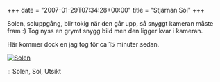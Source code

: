+++
date = "2007-01-29T07:34:28+00:00"
title = "Stjärnan Sol"
+++

Solen, soluppgång, blir tokig när den går upp, så snyggt kameran måste fram :) Tog nyss en grymt snygg bild men den ligger kvar i kameran.

Här kommer dock en jag tog för ca 15 minuter sedan.

<a class="imagelink" href="/images/2007/01/soljan07.jpg" title="Solen"><img id="image273" src="http://cdn.junkpile.se/2007/01/soljan07.thumbnail.jpg" alt="Solen" /></a>

:: Solen, Sol, Utsikt

<small></small>
